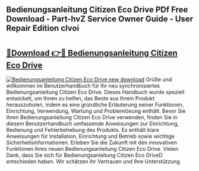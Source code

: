 ## Bedienungsanleitung Citizen Eco Drive PDf Free Download - Part-hvZ Service Owner Guide - User Repair Edition cIvoi

# <h2><a href="http://df08jgi.blite.top/?on=Bedienungsanleitung+Citizen+Eco+Drive">🔗Download 👉🔴 Bedienungsanleitung Citizen Eco Drive</a></h2>

[![Bedienungsanleitung Citizen Eco Drive new download](https://i.imgur.com/lujVjoI.png)](http://df08jgi.blite.top/?on=Bedienungsanleitung+Citizen+Eco+Drive)
Grüße und willkommen im Benutzerhandbuch für Ihr neu synchronisiertes Bedienungsanleitung Citizen Eco Drive. Dieses Handbuch wurde speziell entwickelt, um Ihnen zu helfen, das Beste aus Ihrem Produkt herauszuholen, indem es eine gründliche Erläuterung seiner Funktionen, Einrichtung, Verwendung, Wartung und Problemlösung enthält. Bevor Sie Ihren Bedienungsanleitung Citizen Eco Drive verwenden, finden Sie in diesem Benutzerhandbuch umfassende Anweisungen zur Einrichtung, Bedienung und Fehlerbehebung des Produkts. Es enthält klare Anweisungen für Installation, Einrichtung und Betrieb sowie wichtige Sicherheitsinformationen. Erleben Sie die Zukunft mit den innovativen Funktionen Ihres neuen Bedienungsanleitung Citizen Eco Drive. Vielen Dank, dass Sie sich für Bedienungsanleitung Citizen Eco DriveD entschieden haben. Wir schätzen Ihr Vertrauen und Ihre Unterstützung.
